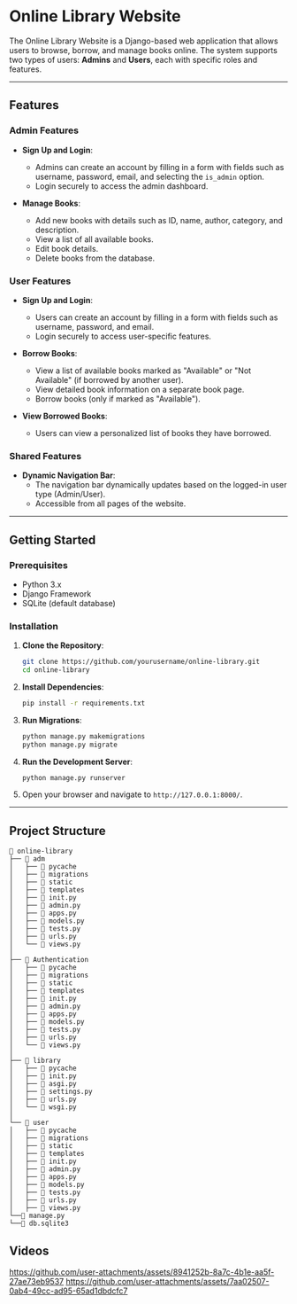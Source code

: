 # Online Library Website

The Online Library Website is a Django-based web application that allows users to browse, borrow, and manage books online. The system supports two types of users: **Admins** and **Users**, each with specific roles and features.

---

## Features

### Admin Features
- **Sign Up and Login**:
  - Admins can create an account by filling in a form with fields such as username, password, email, and selecting the `is_admin` option.
  - Login securely to access the admin dashboard.

- **Manage Books**:
  - Add new books with details such as ID, name, author, category, and description.
  - View a list of all available books.
  - Edit book details.
  - Delete books from the database.

### User Features
- **Sign Up and Login**:
  - Users can create an account by filling in a form with fields such as username, password, and email.
  - Login securely to access user-specific features.

- **Borrow Books**:
  - View a list of available books marked as "Available" or "Not Available" (if borrowed by another user).
  - View detailed book information on a separate book page.
  - Borrow books (only if marked as "Available").

- **View Borrowed Books**:
  - Users can view a personalized list of books they have borrowed.

### Shared Features
- **Dynamic Navigation Bar**:
  - The navigation bar dynamically updates based on the logged-in user type (Admin/User).
  - Accessible from all pages of the website.

---

## Getting Started

### Prerequisites
- Python 3.x
- Django Framework
- SQLite (default database)

### Installation
1. **Clone the Repository**:
    ```sh
    git clone https://github.com/yourusername/online-library.git
    cd online-library
    ```

2. **Install Dependencies**:
    ```sh
    pip install -r requirements.txt
    ```

3. **Run Migrations**:
    ```sh
    python manage.py makemigrations
    python manage.py migrate
    ```

4. **Run the Development Server**:
    ```sh
    python manage.py runserver
    ```

5. Open your browser and navigate to `http://127.0.0.1:8000/`.

---

## Project Structure

```plaintext
📁 online-library
├── 📁 adm
│   ├── 📁 pycache
│   ├── 📁 migrations
│   ├── 📁 static
│   ├── 📁 templates
│   ├── 📄 init.py
│   ├── 📄 admin.py
│   ├── 📄 apps.py
│   ├── 📄 models.py
│   ├── 📄 tests.py
│   ├── 📄 urls.py
│   └── 📄 views.py
│
├── 📁 Authentication
│   ├── 📁 pycache
│   ├── 📁 migrations
│   ├── 📁 static
│   ├── 📁 templates
│   ├── 📄 init.py
│   ├── 📄 admin.py
│   ├── 📄 apps.py
│   ├── 📄 models.py
│   ├── 📄 tests.py
│   ├── 📄 urls.py
│   └── 📄 views.py
│
├── 📁 library
│   ├── 📁 pycache
│   ├── 📄 init.py
│   ├── 📄 asgi.py
│   ├── 📄 settings.py
│   ├── 📄 urls.py
│   └── 📄 wsgi.py
│
└── 📁 user
│   ├── 📁 pycache
│   ├── 📁 migrations
│   ├── 📁 static
│   ├── 📁 templates
│   ├── 📄 init.py
│   ├── 📄 admin.py
│   ├── 📄 apps.py
│   ├── 📄 models.py
│   ├── 📄 tests.py
│   ├── 📄 urls.py
│   ├── 📄 views.py
└──📄 manage.py
└──📄 db.sqlite3
```
## Videos
https://github.com/user-attachments/assets/8941252b-8a7c-4b1e-aa5f-27ae73eb9537
https://github.com/user-attachments/assets/7aa02507-0ab4-49cc-ad95-65ad1dbdcfc7
